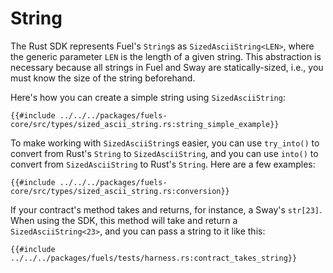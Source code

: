 # String

The Rust SDK represents Fuel's `String`s as `SizedAsciiString<LEN>`, where the generic parameter `LEN` is the length of a given string. This abstraction is necessary because all strings in Fuel and Sway are statically-sized, i.e., you must know the size of the string beforehand.

Here's how you can create a simple string using `SizedAsciiString`:

```rust,ignore
{{#include ../../../packages/fuels-core/src/types/sized_ascii_string.rs:string_simple_example}}
```

To make working with `SizedAsciiString`s easier, you can use `try_into()` to convert from Rust's `String` to `SizedAsciiString`, and you can use `into()` to convert from `SizedAsciiString` to Rust's `String`. Here are a few examples:

```rust,ignore
{{#include ../../../packages/fuels-core/src/types/sized_ascii_string.rs:conversion}}
```

If your contract's method takes and returns, for instance, a Sway's `str[23]`. When using the SDK, this method will take and return a `SizedAsciiString<23>`, and you can pass a string to it like this:

```rust,ignore
{{#include ../../../packages/fuels/tests/harness.rs:contract_takes_string}}
```

